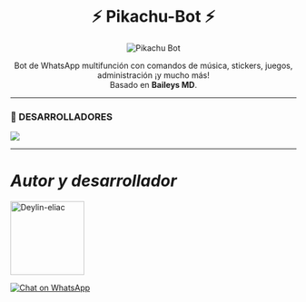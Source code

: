 <h1 align="center">⚡ Pikachu-Bot ⚡</h1>
<p align="center">
  <img src="https://cdn.dorratz.com/files/1750034940160.jpg" alt="Pikachu Bot" />
</p><p align="center">
  Bot de WhatsApp multifunción con comandos de música, stickers, juegos, administración ¡y mucho más!<br>
  Basado en <b>Baileys MD</b>.
</p>

---

### 🌟 DESARROLLADORES
<a href="https://github.com/deylin-eliac/Pikachu-bot/graphs/contributors">
<img src="https://contrib.rocks/image?repo=deylin-eliac/Pikachu-bot" /> 
</a>

---

# *Autor y desarrollador*


<a href="https://github.com/deylin-eliac">
  <img src="https://github.com/deylin-eliac.png" width="130" height="130" alt="Deylin-eliac"/>
</a>


<a aria-label="Chat on WhatsApp" href="https://wa.me/1XXXXXXXXXX"><img alt="Chat on WhatsApp" src="WhatsAppButtonGreenLarge.png" />